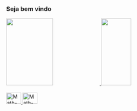 ### Seja bem vindo 

<div>
    <a href="https://github.com/tutusvip">
    <img height="180em" width="50%" src="https://github-readme-stats.vercel.app/api?username=tutusvip&show_icons=true&theme=tokyonight">
    <img height="180em" width="40%" src="https://github-readme-stats.vercel.app/api/top-langs/?username=tutusvip7&layout=compact&theme=tokyonight">
</div>

<div style="display: inline_block"><br>
  <img aligne="center" alt="Math-C" height="30" width="40" src="https://cdn.jsdelivr.net/gh/devicons/devicon/icons/c/c-original.svg" />
  <img aligne="center" alt="Math-HTML" height="30" width="40" src="https://cdn.jsdelivr.net/gh/devicons/devicon/icons/html5/html5-original.svg" />
</div>
